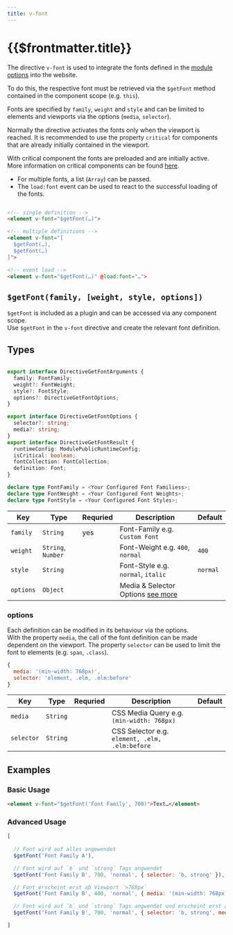 ```yaml
---
title: v-font
---
```


# {{$frontmatter.title}}

The directive `v-font` is used to integrate the fonts defined in the [module options](/guide/options#fonts) into the website.

To do this, the respective font must be retrieved via the `$getFont` method contained in the component scope (e.g. `this`).

Fonts are specified by `family`, `weight` and `style` and can be limited to elements and viewports via the options (`media`, `selector`).

Normally the directive activates the fonts only when the viewport is reached.
It is recommended to use the property `critical` for components that are already initially contained in the viewport.

With critical component the fonts are preloaded and are initially active.  
More information on critical components can be found [here](/guide/usage#critical-prop-for-critical-components).

- For multiple fonts, a list (`Array`) can be passed.
- The `load:font` event can be used to react to the successful loading of the fonts.

````html

<!-- single definition -->
<element v-font="$getFont(…)">

<!-- multiple definitions -->
<element v-font="[
  $getFont(…),
  $getFont(…)
]">

<!-- event load -->
<element v-font="$getFont(…)" @load:font="…">
````

## `$getFont(family, [weight, style, options])`

`$getFont` is included as a plugin and can be accessed via any component scope.  
Use `$getFont` in the `v-font` directive and create the relevant font definition.

## Types

```ts

export interface DirectiveGetFontArguments {
  family: FontFamily;
  weight?: FontWeight;
  style?: FontStyle;
  options?: DirectiveGetFontOptions;
}

export interface DirectiveGetFontOptions {
  selector?: string;
  media?: string;
}
export interface DirectiveGetFontResult {
  runtimeConfig: ModulePublicRuntimeConfig;
  isCritical: boolean;
  fontCollection: FontCollection;
  definition: Font;
}

declare type FontFamily = <Your Configured Font Familiess>;
declare type FontWeight = <Your Configured Font Weights>;
declare type FontStyle = <Your Configured Font Styles>;

```

| Key       | Type               | Requried | Description                                                        | Default  |
| --------- | ------------------ | -------- | ------------------------------------------------------------------ | -------- |
| `family`  | `String`           | yes      | Font-Family e.g. `Custom Font`                                     |          |
| `weight`  | `String`, `Number` |          | Font-Weight e.g. `400`, `normal`                                   | `400`    |
| `style`   | `String`           |          | Font-Style e.g. `normal`, `italic`                                 | `normal` |
| `options` | `Object`           |          | Media & Selector Options [see more](/directives/v-font#options) |          |

### options

Each definition can be modified in its behaviour via the options.  
With the property `media`, the call of the font definition can be made dependent on the viewport.
The property `selector` can be used to limit the font to elements (e.g. `span`, `.class`).

````js
{
  media: '(min-width: 768px)',
  selector: 'element, .elm, .elm:before'
}
````

| Key        | Type     | Requried | Description                                    | Default |
| ---------- | -------- | -------- | ---------------------------------------------- | ------- |
| `media`    | `String` |          | CSS Media Query e.g. `(min-width: 768px)`      |         |
| `selector` | `String` |          | CSS Selector e.g. `element, .elm, .elm:before` |         |

## Examples

### Basic Usage

````html
<element v-font="$getFont('Font Family', 700)">Text…</element>
````

### Advanced Usage

````js
[
  
  // Font wird auf alles angewendet
  $getFont('Font Family A'),

  // Font wird auf `b` und `strong` Tags angwendet
  $getFont('Font Family B', 700, 'normal', { selector: 'b, strong' }),

  // Font erscheint erst ab Viewport `>768px`
  $getFont('Font Family B', 400, 'normal', { media: '(min-width: 768px)' }),

  // Font wird auf `b` und `strong` Tags angwendet und erscheint erst ab Viewport `>768px`
  $getFont('Font Family B', 700, 'normal', { selector: 'b, strong', media: '(min-width: 768px)' })

]
````
